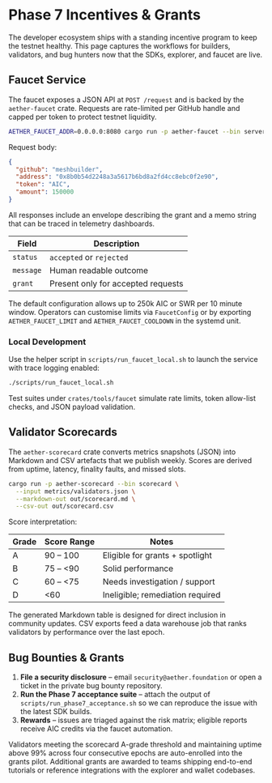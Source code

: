 # Phase 7 Incentives & Grants

The developer ecosystem ships with a standing incentive program to keep the testnet healthy. This page captures the workflows for builders, validators, and bug hunters now that the SDKs, explorer, and faucet are live.

## Faucet Service

The faucet exposes a JSON API at `POST /request` and is backed by the `aether-faucet` crate. Requests are rate-limited per GitHub handle and capped per token to protect testnet liquidity.

```bash
AETHER_FAUCET_ADDR=0.0.0.0:8080 cargo run -p aether-faucet --bin server
```

Request body:

```json
{
  "github": "meshbuilder",
  "address": "0x8b0b54d2248a3a5617b6bd8a2fd4cc8ebc0f2e90",
  "token": "AIC",
  "amount": 150000
}
```

All responses include an envelope describing the grant and a memo string that can be traced in telemetry dashboards.

| Field     | Description                             |
|-----------|-----------------------------------------|
| `status`  | `accepted` or `rejected`                |
| `message` | Human readable outcome                  |
| `grant`   | Present only for accepted requests      |

The default configuration allows up to 250k AIC or SWR per 10 minute window. Operators can customise limits via `FaucetConfig` or by exporting `AETHER_FAUCET_LIMIT` and `AETHER_FAUCET_COOLDOWN` in the systemd unit.

### Local Development

Use the helper script in `scripts/run_faucet_local.sh` to launch the service with trace logging enabled:

```bash
./scripts/run_faucet_local.sh
```

Test suites under `crates/tools/faucet` simulate rate limits, token allow-list checks, and JSON payload validation.

## Validator Scorecards

The `aether-scorecard` crate converts metrics snapshots (JSON) into Markdown and CSV artefacts that we publish weekly. Scores are derived from uptime, latency, finality faults, and missed slots.

```bash
cargo run -p aether-scorecard --bin scorecard \
  --input metrics/validators.json \
  --markdown-out out/scorecard.md \
  --csv-out out/scorecard.csv
```

Score interpretation:

| Grade | Score Range | Notes                              |
|-------|-------------|------------------------------------|
| A     | 90 – 100    | Eligible for grants + spotlight    |
| B     | 75 – <90    | Solid performance                  |
| C     | 60 – <75    | Needs investigation / support      |
| D     | <60         | Ineligible; remediation required   |

The generated Markdown table is designed for direct inclusion in community updates. CSV exports feed a data warehouse job that ranks validators by performance over the last epoch.

## Bug Bounties & Grants

1. **File a security disclosure** – email `security@aether.foundation` or open a ticket in the private bug bounty repository.
2. **Run the Phase 7 acceptance suite** – attach the output of `scripts/run_phase7_acceptance.sh` so we can reproduce the issue with the latest SDK builds.
3. **Rewards** – issues are triaged against the risk matrix; eligible reports receive AIC credits via the faucet automation.

Validators meeting the scorecard A-grade threshold and maintaining uptime above 99% across four consecutive epochs are auto-enrolled into the grants pilot. Additional grants are awarded to teams shipping end-to-end tutorials or reference integrations with the explorer and wallet codebases.
